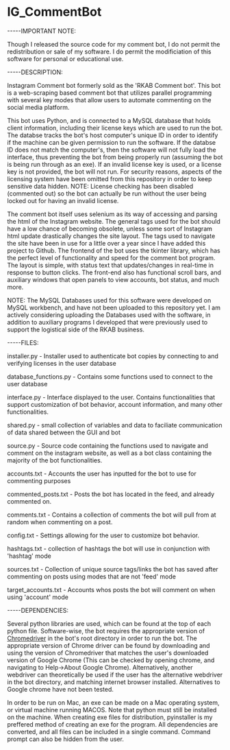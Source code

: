 # IG_CommentBot

-----IMPORTANT NOTE:

Though I released the source code for my comment bot, I do not permit the redistribution or sale of my software. I do permit the modificiation of this software for personal or educational use.

-----DESCRIPTION:

Instagram Comment bot formerly sold as the 'RKAB Comment bot'. This bot is a web-scraping based comment bot that utilizes parallel programming with several key modes that allow users to automate commenting on the social media platform.

This bot uses Python, and is connected to a MySQL database that holds client information, including their license keys which are used to run the bot. The databse tracks the bot's host computer's unique ID in order to identify if the machine can be given permission to run the software. If the databse ID does not match the computer's, then the software will not fully load the interface, thus preventing the bot from being properly run (assuming the bot is being run through as an exe). If an invalid license key is used, or a license key is not provided, the bot will not run. For security reasons, aspects of the licensing system have been omitted from this repository in order to keep sensitive data hidden. 
NOTE: License checking has been disabled (commented out) so the bot can actually be run without the user being locked out for having an invalid license.

The comment bot itself uses selenium as its way of accessing and parsing the html of the Instagram website. The general tags used for the bot should have a low chance of becoming obsolete, unless some sort of Instagram html update drastically changes the site layout. The tags used to navigate the site have been in use for a little over a year since I have added this project to Github. The frontend of the bot uses the tkinter library, which has the perfect level of functionality and speed for the comment bot program. The layout is simple, with status text that updates/changes in real-time in response to button clicks. The front-end also has functional scroll bars, and auxiliary windows that open panels to view accounts, bot status, and much more. 

NOTE: The MySQL Databases used for this software were developed on MySQL workbench, and have not been uploaded to this repository yet. I am actively considering uploading the Databases used with the software, in addition to auxiliary programs I developed that were previously used to support the logistical side of the RKAB business.


-----FILES:

installer.py - Installer used to authenticate bot copies by connecting to and verifying licenses in the user database

database_functions.py - Contains some functions used to connect to the user database

interface.py - Interface displayed to the user. Contains functionalities that support customization of bot behavior, account information, and many other functionalities.

shared.py - small collection of variables and data to faciliate communication of data shared between the GUI and bot

source.py - Source code containing the functions used to navigate and comment on the instagram website, as well as a bot class containing the majority of the bot functionalities.

accounts.txt - Accounts the user has inputted for the bot to use for commenting purposes

commented_posts.txt - Posts the bot has located in the feed, and already commented on.

comments.txt - Contains a collection of comments the bot will pull from at random when commenting on a post.

config.txt - Settings allowing for the user to customize bot behavior.

hashtags.txt - collection of hashtags the bot will use in conjunction with 'hashtag' mode

sources.txt - Collection of unique source tags/links the bot has saved after commenting on posts using modes that are not 'feed' mode

target_accounts.txt - Accounts whos posts the bot will comment on when using 'account' mode

-----DEPENDENCIES:

Several python libraries are used, which can be found at the top of each python file. Software-wise, the bot requires the appropriate
version of [Chromedriver](https://chromedriver.chromium.org/downloads) in the bot's root directory in order to run the bot. The appropriate version of Chrome driver can be found by downloading and using the version of Chromedriver that matches the user's downloaded version of Google Chrome (This can be checked by opening chrome, and navigating to Help->About Google Chrome). Alternatively, another webdriver can theoretically be used if the user has the alternative webdriver in the bot directory, and matching internet browser installed. Alternatives to Google chrome have not been tested.

In order to be run on Mac, an exe can be made on a Mac operating system, or virtual machine running MACOS. Note that python must still be installed on the machine. When creating exe files for distribution, pyinstaller is my preffered method of creating an exe for the program. All dependencies are converted, and all files can be included in a single command. Command prompt can also be hidden from the user.
